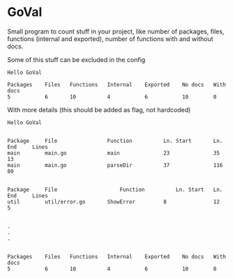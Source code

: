 # GoVal

Small program to count stuff in your project, like number of packages, files, functions (internal and exported), number of functions with and without docs.

Some of this stuff can be excluded in the config

```
Hello GoVal

Packages    Files   Functions   Internal    Exported    No docs   With docs	
5           6       10          4           6           10        0		

```

With more details (this should be added as flag, not hardcoded)
```
Hello GoVal


Package		File		        Function          Ln. Start       Ln. End     Lines		
main		main.go		        main              23              35          13		
main		main.go		        parseDir          37              116         80		


Package		File                    Function          Ln. Start	  Ln. End     Lines		
util		util/error.go		ShowError         8               12          5		


.
.
.


Packages    Files   Functions   Internal    Exported    No docs   With docs	
5           6       10          4           6           10        0		

```
